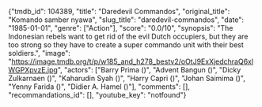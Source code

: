 {"tmdb_id": 104389, "title": "Daredevil Commandos", "original_title": "Komando samber nyawa", "slug_title": "daredevil-commandos", "date": "1985-01-01", "genre": ["Action"], "score": "0.0/10", "synopsis": "The Indonesian rebels want to get rid of the evil Dutch occupiers, but they are too strong so they have to create a super commando unit with their best soldiers.", "image": "https://image.tmdb.org/t/p/w185_and_h278_bestv2/oOtJ9ExXjedchraQ6xlWGPXpvzE.jpg", "actors": ["Barry Prima ()", "Advent Bangun ()", "Dicky Zulkarnaen ()", "Kaharudin Syah ()", "Harry Capri ()", "Johan Saimima ()", "Yenny Farida ()", "Didier A. Hamel ()"], "comments": [], "recommandations_id": [], "youtube_key": "notfound"}